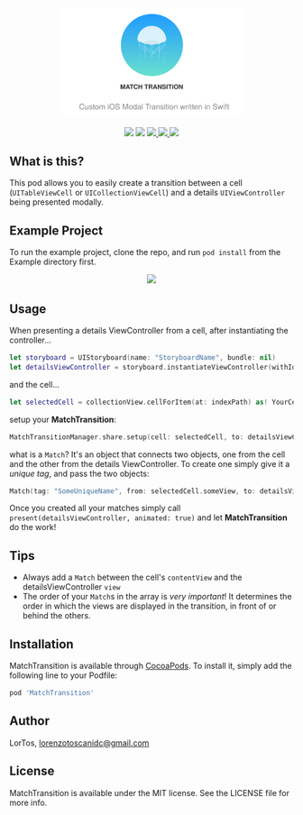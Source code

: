 <p align="center">
    <img src="MatchTransition/Assets/Banner.svg" width="62.5%"/>
</p>

<p align="center">
    <img src="https://img.shields.io/badge/Swift-4.1-orange.svg?style=flat" />
    <img src="https://img.shields.io/badge/Platforms-iOS-blue.svg?style=flat" />
    <a href="https://travis-ci.org/LorTos/MatchTransition">
        <img src="https://img.shields.io/travis/LorTos/MatchTransition.svg?style=flat" />
    </a>
    <a href="https://cocoapods.org/pods/MatchTransition">
        <img src="https://img.shields.io/cocoapods/v/MatchTransition.svg?style=flat" />
    </a>
    <img src="https://img.shields.io/github/license/mashape/apistatus.svg" />
</p>

## What is this?

This pod allows you to easily create a transition between a cell (`UITableViewCell` or `UICollectionViewCell`) and a details `UIViewController` being presented modally.

## Example Project

To run the example project, clone the repo, and run `pod install` from the Example directory first.



<div align="center" >
    <!-- <img src="MatchTransition/Assets/iPhone_mockup_dark.svg" width="60%"/> -->
    <!-- <img src="MatchTransition/Assets/exampleVid.gif" width="38%" style="position: absolute; top: 15%; left: 31.5%; outline: 2px solid #333; outline-offset: -2px; border: 1px solid #333" /> -->
    <img src="MatchTransition/Assets/exampleVid.gif" width="40%" />
</div>

## Usage

When presenting a details ViewController from a cell, after instantiating the controller...

```swift
let storyboard = UIStoryboard(name: "StoryboardName", bundle: nil)
let detailsViewController = storyboard.instantiateViewController(withIdentifier: "DetailsControllerIdentifier") as! DetailsControllerClass
```

and the cell...

```swift
let selectedCell = collectionView.cellForItem(at: indexPath) as! YourCellClass
```

setup your **MatchTransition**:

```swift
MatchTransitionManager.share.setup(cell: selectedCell, to: detailsViewController, with: [Match])
```

what is a `Match`? It's an object that connects two objects, one from the cell and the other from the details ViewController. To create one simply give it a *unique tag*, and pass the two objects:

```swift
Match(tag: "SomeUniqueName", from: selectedCell.someView, to: detailsViewController.someView)
```

Once you created all your matches simply call `present(detailsViewController, animated: true)` and let **MatchTransition** do the work!

## Tips

- Always add a `Match` between the cell's `contentView` and the detailsViewController `view`
- The order of your `Match`s in the array is *very important*! It determines the order in which the views are displayed in the transition, in front of or behind the others.

## Installation

MatchTransition is available through [CocoaPods](https://cocoapods.org). To install
it, simply add the following line to your Podfile:

```ruby
pod 'MatchTransition'
```

## Author

LorTos, lorenzotoscanidc@gmail.com

## License

MatchTransition is available under the MIT license. See the LICENSE file for more info.
